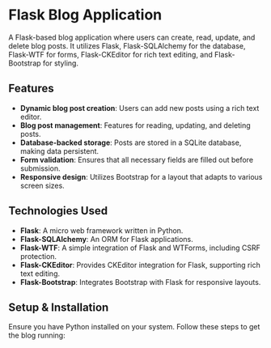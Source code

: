 # Flask Blog Application

A Flask-based blog application where users can create, read, update, and delete blog posts. It utilizes Flask, Flask-SQLAlchemy for the database, Flask-WTF for forms, Flask-CKEditor for rich text editing, and Flask-Bootstrap for styling.

## Features

- **Dynamic blog post creation**: Users can add new posts using a rich text editor.
- **Blog post management**: Features for reading, updating, and deleting posts.
- **Database-backed storage**: Posts are stored in a SQLite database, making data persistent.
- **Form validation**: Ensures that all necessary fields are filled out before submission.
- **Responsive design**: Utilizes Bootstrap for a layout that adapts to various screen sizes.

## Technologies Used

- **Flask**: A micro web framework written in Python.
- **Flask-SQLAlchemy**: An ORM for Flask applications.
- **Flask-WTF**: A simple integration of Flask and WTForms, including CSRF protection.
- **Flask-CKEditor**: Provides CKEditor integration for Flask, supporting rich text editing.
- **Flask-Bootstrap**: Integrates Bootstrap with Flask for responsive layouts.

## Setup & Installation

Ensure you have Python installed on your system. Follow these steps to get the blog running:
